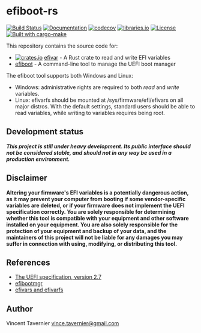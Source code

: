 # efiboot-rs

[![Build Status](https://github.com/vtavernier/efiboot-rs/actions/workflows/build.yml/badge.svg)](https://github.com/vtavernier/efiboot-rs/actions/workflows/build.yml)
[![Documentation](https://img.shields.io/badge/docs-master-blue.svg)](https://docs.rs/efivar/)
[![codecov](https://codecov.io/gh/vtavernier/efiboot-rs/branch/master/graph/badge.svg)](https://codecov.io/gh/vtavernier/efiboot-rs)
[![libraries.io](https://img.shields.io/librariesio/github/vtavernier/efiboot-rs.svg)](https://libraries.io/github/vtavernier/efiboot-rs)
[![License](https://img.shields.io/badge/license-MIT-blue.svg)](LICENSE)
[![Built with cargo-make](https://sagiegurari.github.io/cargo-make/assets/badges/cargo-make.svg)](https://sagiegurari.github.io/cargo-make)

This repository contains the source code for:

* [![crates.io](https://img.shields.io/crates/v/efivar.svg)](https://crates.io/crates/efivar) [efivar](efivar) - A Rust crate to read and write EFI variables
* [efiboot](efiboot) - A command-line tool to manage the UEFI boot manager

The efiboot tool supports both Windows and Linux:

* Windows: administrative rights are required to both *read* and *write* variables.
* Linux: efivarfs should be mounted at /sys/firmware/efi/efivars on all major
  distros. With the default settings, standard users should be able to read
  variables, while writing to variables requires being root.

## Development status

***This project is still under heavy development. Its public interface should
not be considered stable, and should not in any way be used in a production
environment.***

## Disclaimer

**Altering your firmware's EFI variables is a potentially dangerous action, as
it may prevent your computer from booting if some vendor-specific variables are
deleted, or if your firmware does not implement the UEFI specification
correctly. You are solely responsible for determining whether this tool is
compatible with your equipment and other software installed on your equipment.
You are also solely responsible for the protection of your equipment and backup
of your data, and the maintainers of this project will not be liable for any
damages you may suffer in connection with using, modifying, or distributing this
tool.**

## References

- [The UEFI specification, version 2.7](http://www.uefi.org/sites/default/files/resources/UEFI_Spec_2_7.pdf)
- [efibootmgr](https://github.com/rhboot/efibootmgr)
- [efivars and efivarfs](https://blog.fpmurphy.com/2012/12/efivars-and-efivarfs.html)

## Author

Vincent Tavernier <vince.tavernier@gmail.com>
